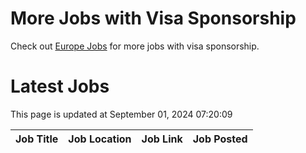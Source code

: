 # More Jobs with Visa Sponsorship

Check out [Europe Jobs](https://github.com/sureshparimi/europejobs#latest-jobs) for more jobs with visa sponsorship.

# Latest Jobs

This page is updated at September 01, 2024 07:20:09

| Job Title | Job Location | Job Link | Job Posted |
| --- | --- | --- | --- |
